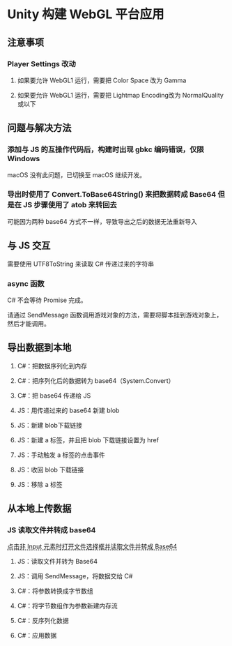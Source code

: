 # Unity 构建 WebGL 平台应用
<p id="kQoeGY7izesEjwqMUKbFKE">

## 注意事项

</p>

<p id="rW82b4nLQovrp1Zo4zoiuo">

### Player Settings 改动

</p>

1. 如果要允许 WebGL1 运行，需要把 Color Space 改为 Gamma

1. 如果要允许 WebGL1 运行，需要把 Lightmap Encoding改为 NormalQuality 或以下

<p id="s1GrUeDe68SUCiDiLSqgcC">

## 问题与解决方法

</p>

<p id="i5W2QRtAmXfCY8D3ZXRMPS">

### 添加与 JS 的互操作代码后，构建时出现 gbkc 编码错误，仅限 Windows

</p>

<p id="r7KdneNkQes7ZVAWz973Tk">

macOS 没有此问题，已切换至 macOS 继续开发。

</p>

<p id="nU2kJGspNJMupQifAM8vDQ">

### 导出时使用了 Convert.ToBase64String() 来把数据转成 Base64 但是在 JS 步骤使用了 atob 来转回去

</p>

<p id="radqyqZ2nKv7MdobFGjBn6">

可能因为两种 base64 方式不一样，导致导出之后的数据无法重新导入

</p>

<p id="9xuuDHtxKcmHnPchABFTpo">

## 与 JS 交互

</p>

<p id="q1M1LPLitRu3qJRNM7wBhW">

需要使用 UTF8ToString 来读取 C# 传递过来的字符串

</p>

<p id="kuFVGUwCj8QgV1UM6bnnM9">

### async 函数

</p>

<p id="fXFeycofQAR85HPAtj7F7v">

C# 不会等待 Promise 完成。

</p>

<p id="fUY4GNWif8gDwtyXWaVdwS">

请通过 SendMessage 函数调用游戏对象的方法，需要将脚本挂到游戏对象上，然后才能调用。

</p>

<p id="76NpeTwK3AUcgdPNZbU9De">

## 导出数据到本地

</p>

1. C#：把数据序列化到内存

1. C#：把序列化后的数据转为 base64（System.Convert）

1. C#：把 base64 传递给 JS

1. JS：用传递过来的 base64 新建 blob

1. JS：新建 blob下载链接

1. JS：新建 a 标签，并且把 blob 下载链接设置为 href

1. JS：手动触发 a 标签的点击事件

1. JS：收回 blob 下载链接

1. JS：移除 a 标签

<p id="o7NPQVpLhTAL44EPhqiK88">

## 从本地上传数据

</p>

<p id="9f6tyKKhJ7BCvVdBQAGm4X">

### JS 读取文件并转成 base64

</p>

<p id="7rUTPWL2Z991UbVDhUicVV">

<a href="#2bDG3J1Qg67CdseGQgUksz" style="color:inherit;text-decoration:underline dashed;">点击非 Input 元素时打开文件选择框并读取文件并转成 Base64</a>

</p>

1. JS：读取文件并转为 Base64

1. JS：调用 SendMessage，将数据交给 C#

1. C#：将参数转换成字节数组

1. C#：将字节数组作为参数新建内存流

1. C#：反序列化数据

1. C#：应用数据
